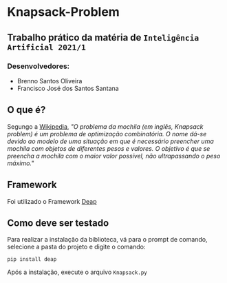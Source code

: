 # Knapsack-Problem

## Trabalho prático da matéria de `Inteligência Artificial 2021/1`


### Desenvolvedores:
* Brenno Santos Oliveira
* Francisco José dos Santos Santana

## O que é?
Segungo a [Wikipedia](https://pt.wikipedia.org/wiki/Problema_da_mochila),
*"O problema da mochila (em inglês, Knapsack problem) é um problema de optimização combinatória. 
O nome dá-se devido ao modelo de uma situação em que é necessário preencher uma mochila com objetos de diferentes pesos e valores.
O objetivo é que se preencha a mochila com o maior valor possível, não ultrapassando o peso máximo."*

## Framework
Foi utilizado o Framework [Deap](https://deap.readthedocs.io/en/master/)

##  Como deve ser testado
Para realizar a instalação da biblioteca, vá para o prompt de comando, selecione a pasta do projeto e digite o comando:

```pip install deap```

Após a instalação, execute o arquivo `Knapsack.py`
